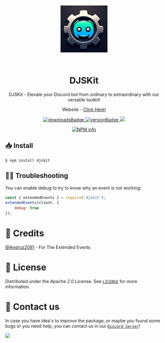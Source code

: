 <p align="center">
<img src="./images/djskit.jpeg" alt="DJSKit - By Rtxeon" width="150px">
</p>
<br>
<center>
<div>
<h1>DJSKit
</h1>
</div>
<p>DJSKit - Elevate your Discord bot from ordinary to extraordinary with our versatile toolkit!</p>
<p>Website - <a href="https://djskit.js.org/">Click Here!</a></p>
</center>
<p align="center">
<a href="https://npmjs.com/djskit">
  <img src="https://img.shields.io/npm/dt/djskit?style=for-the-badge" alt="downloadsBadge" />
</a>
<a href="https://npmjs.com/djskit">
  <img src="https://img.shields.io/npm/v/djskit.svg?style=for-the-badge" alt="versionBadge" />
</a>
<a href="https://djskit.js.org/">
<img src="https://img.shields.io/badge/DJSKit-Documentation-406dbc?style=for-the-badge" >
</a>
</p>

<p align="center">
 <a  href="https://nodei.co/npm/djskit/"><img  src="https://nodei.co/npm/djskit.png?downloads=true&stars=true"  alt="NPM info"  /></a>
 </p>

## 📥 Install

```
$ npm install djskit
```



## 🧑‍💻 Troubleshooting

You can enable debug to try to know why an event is not working:

```js
const { extendedEvents } = require('djskit');
extendedEvents(client, {
    debug: true
});
```

# 🧑 Credits
[@Androz2091](https://github.com/Androz2091) - For The Extended Events

# 🔐 License

Distributed under the Apache 2.0 License. See [`LICENSE`](https://github.com/Rtxeon/djskit/blob/main/LICENSE) for more information.

# 📢 Contact us

In case you have idea's to improve the package, or maybe you found some bugs or you need help, you can contact us in our [`Discord Server`](https://discord.gg/tHvGtcyh6V)!

<a  href="https://discord.gg/tHvGtcyh6V"><img  src="https://www.discord.com/api/guilds/1099308470127296573/widget.png?style=banner2"></a>


